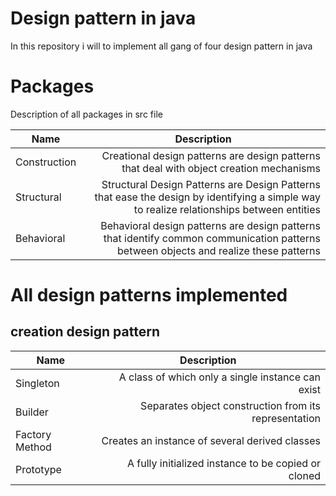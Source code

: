 # Design pattern in java 

In this repository i will to implement all gang of four design pattern in java

# Packages

Description of all packages in src file

<table>
    <thead>
        <tr>
            <th>Name</th>
            <th align="center">Description</th>
        </tr>
    </thead>
    <tbody>
        <tr>
            <td>Construction</td>
            <td align="right">Creational design patterns are design patterns that deal with object creation mechanisms</td>
        </tr>
        <tr>
            <td>Structural</td>
            <td align="right">Structural Design Patterns are Design Patterns that ease the design by identifying a simple way to realize relationships between entities</td>
        </tr>
        <tr>
            <td>Behavioral</td>
            <td align="right">Behavioral design patterns are design patterns that identify common communication patterns between objects and realize these patterns</td>
        </tr>
    </tbody>
</table>

# All design patterns implemented

## creation design pattern

<table>
    <thead>
        <tr>
            <th>Name</th>
            <th align="center">Description</th>
        </tr>
    </thead>
    <tbody>
        <tr>
            <td>Singleton</td>
            <td align="right">A class of which only a single instance can exist</td>
        </tr>
        <tr>
            <td>Builder</td>
            <td align="right">Separates object construction from its representation</td>
        </tr>
        <tr>
            <td>Factory Method</td>
            <td align="right">Creates an instance of several derived classes</td>
        </tr>
        <tr>
            <td>Prototype</td>
            <td align="right">A fully initialized instance to be copied or cloned</td>
        </tr>
    </tbody>
</table>
